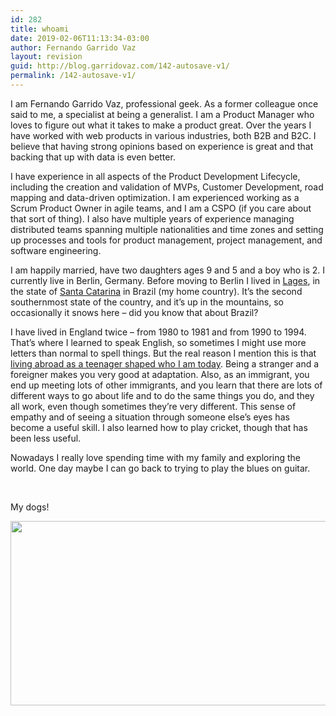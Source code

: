 ```yaml
---
id: 282
title: whoami
date: 2019-02-06T11:13:34-03:00
author: Fernando Garrido Vaz
layout: revision
guid: http://blog.garridovaz.com/142-autosave-v1/
permalink: /142-autosave-v1/
---
```

I am Fernando Garrido Vaz, professional geek. As a former colleague once said to me, a specialist at being a generalist. I am a Product Manager who loves to figure out what it takes to make a product great. Over the years I have worked with web products in various industries, both B2B and B2C. I believe that having strong opinions based on experience is great and that backing that up with data is even better.

I have experience in all aspects of the Product Development Lifecycle, including the creation and validation of MVPs, Customer Development, road mapping and data-driven optimization. I am experienced working as a Scrum Product Owner in agile teams, and I am a CSPO (if you care about that sort of thing). I also have multiple years of experience managing distributed teams spanning multiple nationalities and time zones and setting up processes and tools for product management, project management, and software engineering.

I am happily married, have two daughters ages 9 and 5 and a boy who is 2. I currently live in Berlin, Germany. Before moving to Berlin I lived in [Lages](https://en.wikipedia.org/wiki/Lages), in the state of [Santa Catarina](https://en.wikipedia.org/wiki/Santa_Catarina_(state)) in Brazil (my home country). It&#8217;s the second southernmost state of the country, and it&#8217;s up in the mountains, so occasionally it snows here &#8211; did you know that about Brazil?

I have lived in England twice &#8211; from 1980 to 1981 and from 1990 to 1994. That&#8217;s where I learned to speak English, so sometimes I might use more letters than normal to spell things. But the real reason I mention this is that [living abroad as a teenager shaped who I am today](http://blog.garridovaz.com/playing-conkers-and-building-products/). Being a stranger and a foreigner makes you very good at adaptation. Also, as an immigrant, you end up meeting lots of other immigrants, and you learn that there are lots of different ways to go about life and to do the same things you do, and they all work, even though sometimes they&#8217;re very different. This sense of empathy and of seeing a situation through someone else&#8217;s eyes has become a useful skill. I also learned how to play cricket, though that has been less useful.

Nowadays I really love spending time with my family and exploring the world. One day maybe I can go back to trying to play the blues on guitar.

<div id="fb-root">
</div>

 

<div class="fb-video" data-allowfullscreen="1" data-href="/garridovaz/videos/vb.579486527/10153816895296528/?type=3">
</div>

My dogs!

<img class="aligncenter wp-image-81 size-large" src="https://i2.wp.com/blog2.garridovaz.com/wp-content/uploads/2017/07/guitar_center_01-1024x576.jpg?resize=525%2C295" alt="" width="525" height="295" srcset="https://i0.wp.com/blog.garridovaz.com/wp-content/uploads/2017/07/guitar_center_01.jpg?resize=1024%2C576 1024w, https://i0.wp.com/blog.garridovaz.com/wp-content/uploads/2017/07/guitar_center_01.jpg?resize=300%2C169 300w, https://i0.wp.com/blog.garridovaz.com/wp-content/uploads/2017/07/guitar_center_01.jpg?resize=768%2C432 768w, https://i0.wp.com/blog.garridovaz.com/wp-content/uploads/2017/07/guitar_center_01.jpg?w=1600 1600w" sizes="(max-width: 525px) 100vw, 525px" data-recalc-dims="1" />